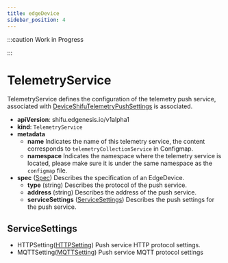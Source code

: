 ```yaml
---
title: edgeDevice
sidebar_position: 4
---
```


:::caution Work in Progress

:::

# TelemetryService
TelemetryService defines the configuration of the telemetry push service, associated with [DeviceShifuTelemetryPushSettings](deviceshifu-configmap.md#DeviceShifuTelemetryPushSettings) is associated.

- **apiVersion**: shifu.edgenesis.io/v1alpha1
- **kind**: `TelemetryService`
- **metadata**
  - **name** 
    Indicates the name of this telemetry service, the content corresponds to `telemetryCollectionService` in Configmap.
  - **namespace**
    Indicates the namespace where the telemetry service is located, please make sure it is under the same namespace as the `configmap` file.
- **spec** ([Spec](#edgedevicespec))
  Describes the specification of an EdgeDevice.
  - **type** (string)
  Describes the protocol of the push service.
  - **address** (string)
  Describes the address of the push service.
  - **serviceSettings** ([ServiceSettings](#servicesettings))
  Describes the push settings for the push service.

## ServiceSettings
- HTTPSetting([HTTPSetting](edgedevice.md#protocolsettings))
  Push service HTTP protocol settings.
- MQTTSetting([MQTTSetting](edgedevice.md#protocolsettings))
  Push service MQTT protocol settings

